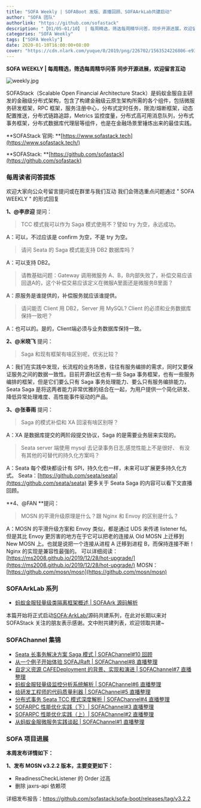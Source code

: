 ```yaml
---
title: "SOFA Weekly | SOFABoot 发版、直播回顾、SOFAArkLab共建启动"
author: "SOFA 团队"
authorlink: "https://github.com/sofastack"
description: "【01/05-01/10】 | 每周精选，筛选每周精华问答，同步开源进展，欢迎留言互动。"
categories: "SOFA Weekly"
tags: ["SOFA Weekly"]
date: 2020-01-10T16:00:00+08:00
cover: "https://cdn.nlark.com/yuque/0/2019/png/226702/1563524226806-e93607a3-1b77-4ca2-8c3c-0384ab966154.png"
---
```


**SOFA WEEKLY | 每周精选，筛选每周精华问答**
**同步开源进展，欢迎留言互动**

![weekly.jpg](https://cdn.nlark.com/yuque/0/2019/jpeg/226702/1562925824761-fc720f21-9622-437b-a783-0b0729eda119.jpeg)

SOFAStack（Scalable Open Financial Architecture Stack）是蚂蚁金服自主研发的金融级分布式架构，包含了构建金融级云原生架构所需的各个组件，包括微服务研发框架，RPC 框架，服务注册中心，分布式定时任务，限流/熔断框架，动态配置推送，分布式链路追踪，Metrics 监控度量，分布式高可用消息队列，分布式事务框架，分布式数据库代理层等组件，也是在金融场景里锤炼出来的最佳实践。

**SOFAStack 官网: **[https://www.sofastack.tech](https://www.sofastack.tech/)

**SOFAStack: **[https://github.com/sofastack](https://github.com/sofastack)

### 每周读者问答提炼

欢迎大家向公众号留言提问或在群里与我们互动
我们会筛选重点问题通过 " SOFA WEEKLY " 的形式回复

**1、@李彦迎** 提问：

> TCC 模式我可以作为 Saga 模式使用不？譬如 try 为空，永远成功。

A：可以，不过应该是 confirm 为空，不是 try 为空。

> 请问 Seata 的 Saga 模式能支持 DB2 数据库吗？

A：可以支持 DB2。

> 请教基础问题：Gateway 调用微服务 A、B，B内部失败了，补偿交易应该回退A的，这个补偿交易应该定义在微服A里面还是微服务B里面？

A：原服务是谁提供的，补偿服务就应该谁提供。

> 请问能否 Client 用 DB2，Server 用 MySQL? Client 的必须和业务数据库保持一致吧？

A：也可以的。是的，Client端必须与业务数据库保持一致。

**2、@米晓飞** 提问：

> Saga 和现有框架有啥区别呢，优劣比较？

A：我们在实践中发现，长流程的业务场景，往往有服务编排的需求，同时又要保证服务之间的数据一致性。目前开源社区也有一些 Saga 事务框架，也有一些服务编排的框架，但是它们要么只有 Saga 事务处理能力、要么只有服务编排能力，Seata Saga 是将这两者能力非常优雅的结合在一起，为用户提供一个简化研发、降低异常处理难度、高性能事件驱动的产品。

**3、@张春雨** 提问：

> Saga 的模式补偿和 XA 回滚有啥区别呀？

A：XA 是数据库提交的两阶段提交协议，Saga 的是需要业务层来实现的。

> Seata server 端使用 mysql 去记录事务日志,感觉性能上不是很好、  有没有其他的可替代的持久化方案吗？

A：Seata 每个模块都设计有 SPI，持久化也一样，未来可以扩展更多持久化方式。
Seata：[https://github.com/seata/seata](https://github.com/seata/seata)
更多关于 Seata Saga 的内容可以看下文直播回顾。

**4、@FAN **提问：

> MOSN 的平滑升级原理是什么？跟 Nginx 和 Envoy 的区别是什么？

A：MOSN 的平滑升级方案和 Envoy 类似，都是通过 UDS 来传递 listener fd。但是其比 Envoy 更厉害的地方在于它可以把老的连接从 Old MOSN 上迁移到 New MOSN 上。也就是说把一个连接从进程 A 迁移到进程 B，而保持连接不断！Nginx 的实现是兼容性最强的。
可以详细阅读：[https://ms2008.github.io/2019/12/28/hot-upgrade/](https://ms2008.github.io/2019/12/28/hot-upgrade/)
MOSN：[https://github.com/mosn/mosn](https://github.com/mosn/mosn)

### SOFAArkLab 系列

- [蚂蚁金服轻量级类隔离框架概述 | SOFAArk 源码解析](/blog/sofa-ark-overview/)

本篇开始将正式启动<SOFA:ArkLab/>源码共建系列，在此对长期以来对 SOFAStack 关注的朋友表示感谢。文中附共建列表，欢迎领取共建~

### SOFAChannel 集锦

- [Seata 长事务解决方案 Saga 模式 | SOFAChannel#10 回顾](/blog/sofa-channel-10-retrospect/)
- [从一个例子开始体验 SOFAJRaft | SOFAChannel#8 直播整理](/blog/sofa-channel-8-retrospect/)
- [自定义资源 CAFEDeployment 的背景、实现和演进 | SOFAChannel#7 直播整理](/blog/sofa-channel-7-retrospect/)
- [蚂蚁金服轻量级监控分析系统解析 | SOFAChannel#6 直播整理](/blog/sofa-channel-6-retrospect/)
- [给研发工程师的代码质量利器 | SOFAChannel#5 直播整理](/blog/sofa-channel-5-retrospect/)
- [分布式事务 Seata TCC 模式深度解析 | SOFAChannel#4 直播整理](/blog/sofa-channel-4-retrospect/)
- [SOFARPC 性能优化实践（下）| SOFAChannel#3 直播整理](/blog/sofa-channel-3-retrospect/)
- [SOFARPC 性能优化实践（上）| SOFAChannel#2 直播整理](/blog/sofa-channel-2-retrospect/)
- [从蚂蚁金服微服务实践谈起 | SOFAChannel#1 直播整理](/blog/sofa-channel-1-retrospect/)

### SOFA 项目进展

**本周发布详情如下：**

**1、发布 MOSN v3.2.2 版本，主要变更如下：**

- ReadinessCheckListener 的 Order 过高
- 删除 jaxrs-api 依赖项

详细发布报告：<https://github.com/sofastack/sofa-boot/releases/tag/v3.2.2>